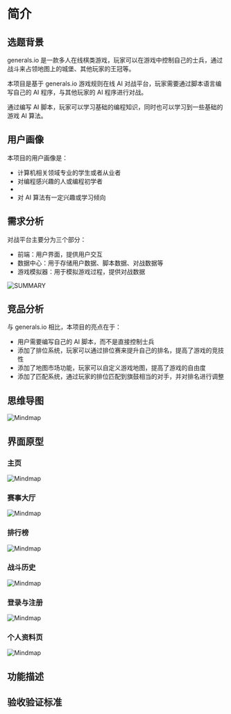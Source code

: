 # 简介

## 选题背景

generals.io 是一款多人在线棋类游戏，玩家可以在游戏中控制自己的士兵，通过战斗来占领地图上的城堡、其他玩家的王冠等。

本项目是基于 generals.io 游戏规则在线 AI 对战平台，玩家需要通过脚本语言编写自己的 AI 程序，与其他玩家的 AI 程序进行对战。

通过编写 AI 脚本，玩家可以学习基础的编程知识，同时也可以学习到一些基础的游戏 AI 算法。

## 用户画像

本项目的用户画像是：

- 计算机相关领域专业的学生或者从业者
- 对编程感兴趣的人或编程初学者
- 
- 对 AI 算法有一定兴趣或学习倾向

## 需求分析

对战平台主要分为三个部分：

- 前端：用户界面，提供用户交互
- 数据中心：用于存储用户数据、脚本数据、对战数据等
- 游戏模拟器：用于模拟游戏过程，提供对战数据

![SUMMARY](summary.svg)

## 竞品分析

与 generals.io 相比，本项目的亮点在于：

- 用户需要编写自己的 AI 脚本，而不是直接控制士兵
- 添加了排位系统，玩家可以通过排位赛来提升自己的排名，提高了游戏的竞技性
- 添加了地图市场功能，玩家可以自定义游戏地图，提高了游戏的自由度
- 添加了匹配系统，通过玩家的排位匹配到旗鼓相当的对手，并对排名进行调整

## 思维导图

<!-- WARNING: 橡木名字还没填进去 -->

![Mindmap](./picture/mindmap.png)

## 界面原型

### 主页

![Mindmap](./picture/Index.png)

### 赛事大厅

![Mindmap](./picture/Contest.png)

### 排行榜

![Mindmap](./picture/Rank.png)

### 战斗历史

![Mindmap](./picture/History.png)

### 登录与注册

![Mindmap](./picture/Login.png)

### 个人资料页

![Mindmap](./picture/Profile.png)

## 功能描述

<!--TODO-->

## 验收验证标准

<!--TODO-->

